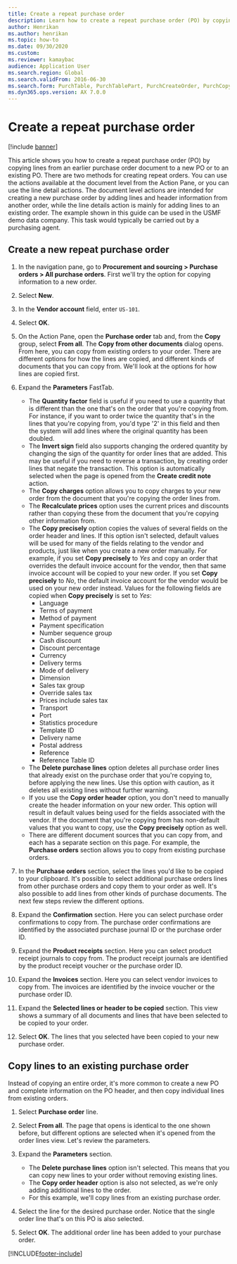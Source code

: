 ```yaml
--- 
title: Create a repeat purchase order
description: Learn how to create a repeat purchase order (PO) by copying lines from an earlier purchase order document to a new PO or to an existing PO. 
author: Henrikan
ms.author: henrikan
ms.topic: how-to
ms.date: 09/30/2020
ms.custom:
ms.reviewer: kamaybac    
audience: Application User 
ms.search.region: Global
ms.search.validFrom: 2016-06-30
ms.search.form: PurchTable, PurchTablePart, PurchCreateOrder, PurchCopying 
ms.dyn365.ops.version: AX 7.0.0 
---
```


# Create a repeat purchase order

[!include [banner](../../includes/banner.md)]

This article shows you how to create a repeat purchase order (PO) by copying lines from an earlier purchase order document to a new PO or to an existing PO. There are two methods for creating repeat orders. You can use the actions available at the document level from the Action Pane, or you can use the line detail actions. The document level actions are intended for creating a new purchase order by adding lines and header information from another order, while the line details action is mainly for adding lines to an existing order. The example shown in this guide can be used in the USMF demo data company. This task would typically be carried out by a purchasing agent.

## Create a new repeat purchase order

1. In the navigation pane, go to **Procurement and sourcing \> Purchase orders \> All purchase orders**. First we'll try the option for copying information to a new order.  
1. Select **New**.
1. In the **Vendor account** field, enter `US-101`.
1. Select **OK**.
1. On the Action Pane, open the **Purchase order** tab and, from the **Copy** group, select **From all**. The **Copy from other documents** dialog opens. From here, you can copy from existing orders to your order. There are different options for how the lines are copied, and different kinds of documents that you can copy from. We'll look at the options for how lines are copied first.
1. Expand the **Parameters** FastTab.

    - The **Quantity factor** field is useful if you need to use a quantity that is different than the one that's on the order that you're copying from. For instance, if you want to order twice the quantity that's in the lines that you're copying from, you'd type '2' in this field and then the system will add lines where the original quantity has been doubled.  
    - The **Invert sign** field also supports changing the ordered quantity by changing the sign of the quantity for order lines that are added. This may be useful if you need to reverse a transaction, by creating order lines that negate the transaction. This option is automatically selected when the page is opened from the **Create credit note** action.  
    - The **Copy charges** option allows you to copy charges to your new order from the document that you're copying the order lines from.  
    - The **Recalculate prices** option uses the current prices and discounts rather than copying these from the document that you're copying other information from.  
    - The **Copy precisely** option copies the values of several fields on the order header and lines. If this option isn't selected, default values will be used for many of the fields relating to the vendor and products, just like when you create a new order manually. For example, if you set **Copy precisely** to *Yes* and copy an order that overrides the default invoice account for the vendor, then that same invoice account will be copied to your new order. If you set **Copy precisely** to *No*, the default invoice account for the vendor would be used on your new order instead. Values for the following fields are copied when **Copy precisely** is set to *Yes*:
        - Language
        - Terms of payment
        - Method of payment
        - Payment specification
        - Number sequence group
        - Cash discount
        - Discount percentage
        - Currency
        - Delivery terms
        - Mode of delivery
        - Dimension
        - Sales tax group
        - Override sales tax
        - Prices include sales tax
        - Transport
        - Port
        - Statistics procedure
        - Template ID
        - Delivery name
        - Postal address
        - Reference
        - Reference Table ID
    - The **Delete purchase lines** option deletes all purchase order lines that already exist on the purchase order that you're copying to, before applying the new lines. Use this option with caution, as it deletes all existing lines without further warning.  
    - If you use the **Copy order header** option, you don't need to manually create the header information on your new order. This option will result in default values being used for the fields associated with the vendor. If the document that you're copying from has non-default values that you want to copy, use the **Copy precisely** option as well.
    - There are different document sources that you can copy from, and each has a separate section on this page. For example, the **Purchase orders** section allows you to copy from existing purchase orders.  

1. In the **Purchase orders** section, select the lines you'd like to be copied to your clipboard. It's possible to select additional purchase orders lines from other purchase orders and copy them to your order as well. It's also possible to add lines from other kinds of purchase documents. The next few steps review the different options.  
1. Expand the **Confirmation** section. Here you can select purchase order confirmations to copy from. The purchase order confirmations are identified by the associated purchase journal ID or the purchase order ID.  
1. Expand the **Product receipts** section. Here you can select product receipt journals to copy from. The product receipt journals are identified by the product receipt voucher or the purchase order ID.
1. Expand the **Invoices** section. Here you can select vendor invoices to copy from. The invoices are identified by the invoice voucher or the purchase order ID.
1. Expand the **Selected lines or header to be copied** section. This view shows a summary of all documents and lines that have been selected to be copied to your order.
1. Select **OK**. The lines that you selected have been copied to your new purchase order.

## Copy lines to an existing purchase order  

Instead of copying an entire order, it's more common to create a new PO and complete information on the PO header, and then copy individual lines from existing orders.  

1. Select **Purchase order** line.
1. Select **From all**. The page that opens is identical to the one shown before, but different options are selected when it's opened from the order lines view. Let's review the parameters.
1. Expand the **Parameters** section.

    - The **Delete purchase lines** option isn't selected. This means that you can copy new lines to your order without removing existing lines.
    - The **Copy order header** option is also not selected, as we're only adding additional lines to the order.
    - For this example, we'll copy lines from an existing purchase order.

1. Select the line for the desired purchase order. Notice that the single order line that's on this PO is also selected.  
1. Select **OK**. The additional order line has been added to your purchase order.  

[!INCLUDE[footer-include](../../../includes/footer-banner.md)]